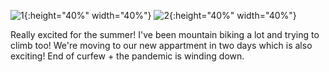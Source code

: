 ![1](/css/sun_climb.jpeg){:height="40%" width="40%"} ![2](/css/climb_1.jpeg){:height="40%" width="40%"}


Really excited for the summer! I've been mountain biking a lot and trying to climb too! We're moving to our new appartment in two days which is also exciting! End of curfew + the pandemic is winding down.

